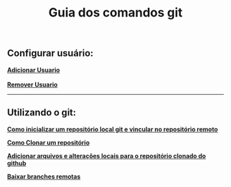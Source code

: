 <h1 align="center"> Guia dos comandos git </h1>

<br>

## Configurar usuário:
<b>
<a href="adicionar_usuario.md"> Adicionar Usuario </a> <br><br>
<a href="remover_usuario.md"> Remover Usuario </a> <br>
</b>
<hr>

## Utilizando o git:
<b>

<a href="como_inicializar_um repositório.md"> Como inicializar um repositório local git e vincular no repositório remoto </a><br>

<a href="git_clone">  Como Clonar um repositório </a><br>

<a href=""> Adicionar arquivos e alterações locais para o repositório clonado do github  </a><br>

<a href=""> Baixar branches remotas </a>

</b>
